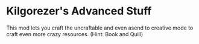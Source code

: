 # Kilgorezer's Advanced Stuff
This mod lets you craft the uncraftable and even asend to creative mode to craft even more crazy resources. (Hint: Book and Quill)
